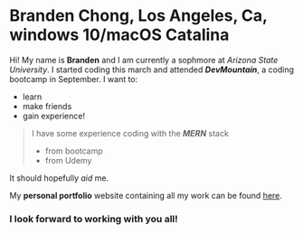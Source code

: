 # Branden Chong, Los Angeles, Ca, windows 10/macOS Catalina
Hi! My name is **Branden** and I am currently a sophmore at *Arizona State University*. I started coding this march and attended ***DevMountain***, a coding bootcamp 
in September. 
I want to:
- learn
- make friends
- gain experience!

> I have some experience coding with the ***MERN*** stack
> - from bootcamp
> - from Udemy

It should hopefully *aid* me.

My **personal portfolio** website containing all my work can be found [here](https://brandenchong.netlify.app/).

### I look forward to working with you all!

